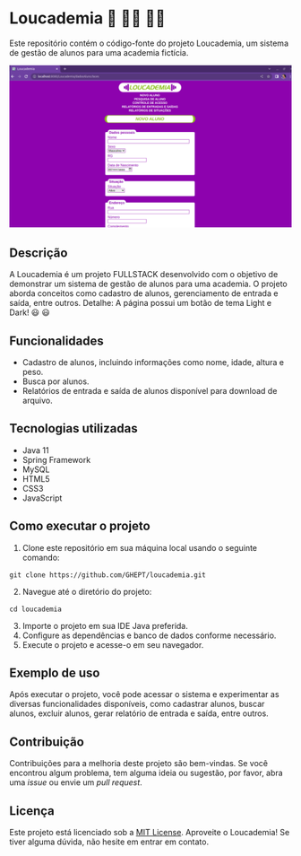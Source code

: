 # Loucademia :mechanical_arm: :weight_lifting_man: :biking_woman:

Este repositório contém o código-fonte do projeto Loucademia, um sistema de gestão de alunos para uma academia fictícia.

![](Loucademia/src/main/webapp/images/pagNovoAluno.png)

## Descrição

A Loucademia é um projeto FULLSTACK desenvolvido com o objetivo de demonstrar um sistema de gestão de alunos para uma academia. O projeto aborda conceitos como cadastro de alunos, gerenciamento de entrada e saída, entre outros. Detalhe: A página possui um botão de tema Light e Dark! 	:smiley:	:smiley:

## Funcionalidades

- Cadastro de alunos, incluindo informações como nome, idade, altura e peso.
- Busca por alunos.
- Relatórios de entrada e saída de alunos disponível para download de arquivo.

## Tecnologias utilizadas

- Java 11
- Spring Framework
- MySQL
- HTML5
- CSS3
- JavaScript

## Como executar o projeto

1. Clone este repositório em sua máquina local usando o seguinte comando:

```
git clone https://github.com/GHEPT/loucademia.git
```

2. Navegue até o diretório do projeto:

```
cd loucademia
```

3. Importe o projeto em sua IDE Java preferida.
4. Configure as dependências e banco de dados conforme necessário.
5. Execute o projeto e acesse-o em seu navegador.

## Exemplo de uso

Após executar o projeto, você pode acessar o sistema e experimentar as diversas funcionalidades disponíveis, como cadastrar alunos, buscar alunos, excluir alunos, gerar relatório de entrada e saída, entre outros.

## Contribuição

Contribuições para a melhoria deste projeto são bem-vindas. Se você encontrou algum problema, tem alguma ideia ou sugestão, por favor, abra uma *issue* ou envie um *pull request*.

## Licença

Este projeto está licenciado sob a [MIT License](LICENSE). Aproveite o Loucademia! Se tiver alguma dúvida, não hesite em entrar em contato.
